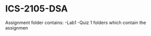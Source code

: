 # ICS-2105-DSA
Assignment folder contains:
  -Lab1
  -Quiz 1
  folders which contain the assignmen
  
